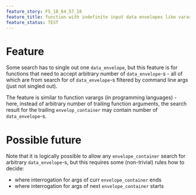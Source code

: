 ```yaml
---
feature_story: FS_18_64_57_18
feature_title: function with indefinite input data envelopes like varargs
feature_status: TEST
---
```


# Feature

Some search has to single out one `data_envelope`,
but this feature is for functions that need to accept arbitrary number of `data_envelope`-s -
all of which are from search for of `data_envelope`-s filtered by command line args (just not singled out).

The feature is similar to function varargs (in programming languages) -
here, instead of arbitrary number of trailing function arguments,
the search result for the trailing `envelop_container` may contain number of `data_envelope`-s.

# Possible future

Note that it is logically possible to allow any `envelope_container` search for arbitrary `data_envelope`-s,
but this requires some (non-trivial) rules how to decide:
*   where interrogation for args of curr `envelope_container` ends
*   where interrogation for args of next `envelope_container` starts
